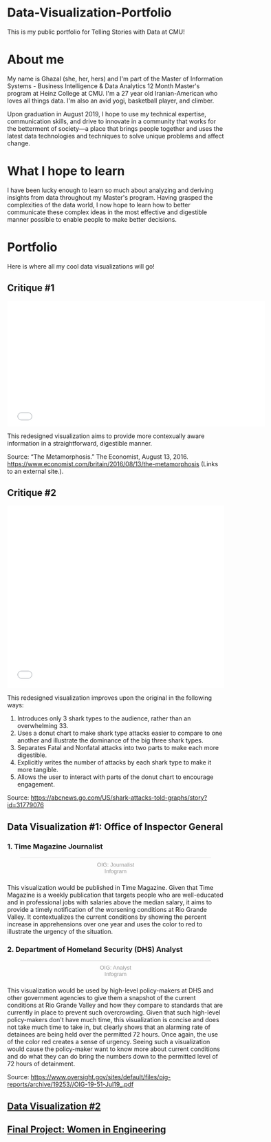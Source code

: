 # Data-Visualization-Portfolio
This is my public portfolio for Telling Stories with Data at CMU!

# About me
My name is Ghazal (she, her, hers) and I'm part of the Master of Information Systems - Business Intelligence & Data Analytics 12 Month Master's program at Heinz College at CMU. I'm a 27 year old Iranian-American who loves all things data. I'm also an avid yogi, basketball player, and climber. 

Upon graduation in August 2019, I hope to use my technical expertise, communication skills, and drive to innovate in a community that works for the betterment of society—a place that brings people together and uses the latest data technologies and techniques to solve unique problems and affect change. 

# What I hope to learn
I have been lucky enough to learn so much about analyzing and deriving insights from data throughout my Master's program. Having grasped the complexities of the data world, I now hope to learn how to better communicate these complex ideas in the most effective and digestible manner possible to enable people to make better decisions. 

# Portfolio
Here is where all my cool data visualizations will go!

## Critique #1
<iframe title="Social Media: Transformation in The Labour Party" aria-label="Bar Chart" src="//datawrapper.dwcdn.net/a7XeD/2/" scrolling="no" frameborder="0" style="border: none;" width="600" height="291"></iframe>

This redesigned visualization aims to provide more contexually aware information in a straightforward, digestible manner. 

Source: “The Metamorphosis.” The Economist, August 13, 2016. https://www.economist.com/britain/2016/08/13/the-metamorphosis (Links to an external site.).

## Critique #2
<iframe title="'Big Three' Blamed for Most Attacks" aria-label="Interactive donut chart" id="datawrapper-chart-TRNNj" src="//datawrapper.dwcdn.net/TRNNj/1/" scrolling="no" frameborder="0" style="width: 0; min-width: 100% !important; border: none;" height="424"></iframe><script type="text/javascript">!function(){"use strict";window.addEventListener("message",function(a){if(void 0!==a.data["datawrapper-height"])for(var e in a.data["datawrapper-height"]){var t=document.getElementById("datawrapper-chart-"+e)||document.querySelector("iframe[src*='"+e+"']");t&&(t.style.height=a.data["datawrapper-height"][e]+"px")}})}();</script>

This redesigned visualization improves upon the original in the following ways:

1. Introduces only 3 shark types to the audience, rather than an overwhelming 33. 
2. Uses a donut chart to make shark type attacks easier to compare to one another and illustrate the dominance of the big three shark types. 
3. Separates Fatal and Nonfatal attacks into two parts to make each more digestible. 
4. Explicitly writes the number of attacks by each shark type to make it more tangible. 
5. Allows the user to interact with parts of the donut chart to encourage engagement. 

Source: https://abcnews.go.com/US/shark-attacks-told-graphs/story?id=31779076

## Data Visualization #1: Office of Inspector General
### 1. Time Magazine Journalist
<script id="infogram_0_337c48c9-3c60-4809-842e-adcd5d23a939" title="OIG: Journalist" src="https://e.infogram.com/js/dist/embed.js?NHT" type="text/javascript"></script><div style="padding:8px 0;font-family:Arial!important;font-size:13px!important;line-height:15px!important;text-align:center;border-top:1px solid #dadada;margin:0 30px"><a href="https://infogram.com/337c48c9-3c60-4809-842e-adcd5d23a939" style="color:#989898!important;text-decoration:none!important;" target="_blank">OIG: Journalist</a><br><a href="https://infogram.com" style="color:#989898!important;text-decoration:none!important;" target="_blank" rel="nofollow">Infogram</a></div>

This visualization would be published in Time Magazine. Given that Time Magazine is a weekly publication that targets people who are well-educated and in professional jobs with salaries above the median salary, it aims to provide a timely notification of the worsening conditions at Rio Grande Valley. It contextualizes the current conditions by showing the percent increase in apprehensions over one year and uses the color to red to illustrate the urgency of the situation. 

### 2. Department of Homeland Security (DHS) Analyst
<script id="infogram_0_7b7ea43c-cdec-415f-9b19-5c52800ac578" title="OIG: Analyst" src="https://e.infogram.com/js/dist/embed.js?liR" type="text/javascript"></script><div style="padding:8px 0;font-family:Arial!important;font-size:13px!important;line-height:15px!important;text-align:center;border-top:1px solid #dadada;margin:0 30px"><a href="https://infogram.com/7b7ea43c-cdec-415f-9b19-5c52800ac578" style="color:#989898!important;text-decoration:none!important;" target="_blank">OIG: Analyst</a><br><a href="https://infogram.com" style="color:#989898!important;text-decoration:none!important;" target="_blank" rel="nofollow">Infogram</a></div>

This visualization would be used by high-level policy-makers at DHS and other government agencies to give them a snapshot of the current conditions at Rio Grande Valley and how they compare to standards that are currently in place to prevent such overcrowding. Given that such high-level policy-makers don't have much time, this visualization is concise and does not take much time to take in, but clearly shows that an alarming rate of detainees are being held over the permitted 72 hours. Once again, the use of the color red creates a sense of urgency. Seeing such a visualization would cause the policy-maker want to know more about current conditions and do what they can do bring the numbers down to the permitted level of 72 hours of detainment. 

Source: https://www.oversight.gov/sites/default/files/oig-reports/archive/19253//OIG-19-51-Jul19_.pdf

## [Data Visualization #2](/dataviz2.md)

## [Final Project: Women in Engineering](/WomeninEngineering_GhazalErfani.md)
